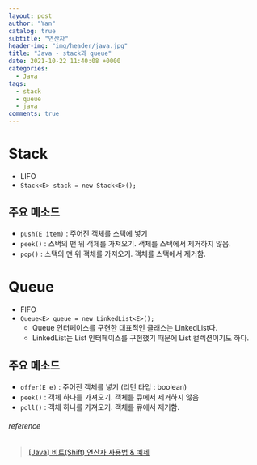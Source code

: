 ```yaml
---
layout: post
author: "Yan"
catalog: true
subtitle: "연산자"
header-img: "img/header/java.jpg"
title: "Java - stack과 queue"
date: 2021-10-22 11:40:08 +0000
categories:
  - Java
tags:
  - stack
  - queue
  - java
comments: true
---
```


# Stack

- LIFO
- `Stack<E> stack = new Stack<E>();`

## 주요 메소드

- `push(E item)` : 주어진 객체를 스택에 넣기
- `peek()` : 스택의 맨 위 객체를 가져오기. 객체를 스택에서 제거하지 않음.
- `pop()` : 스택의 맨 위 객체를 가져오기. 객체를 스택에서 제거함.

# Queue

- FIFO
- `Queue<E> queue = new LinkedList<E>();`
  - Queue 인터페이스를 구현한 대표적인 클래스는 LinkedList다.
  - LinkedList는 List 인터페이스를 구현했기 때문에 List 컬렉션이기도 하다.

## 주요 메소드

- `offer(E e)` : 주어진 객체를 넣기 (리턴 타입 : boolean)
- `peek()` : 객체 하나를 가져오기. 객체를 큐에서 제거하지 않음
- `poll()` : 객체 하나를 가져오기. 객체를 큐에서 제거함.

###### reference

> [[Java] 비트(Shift) 연산자 사용법 & 예제](https://coding-factory.tistory.com/521)
